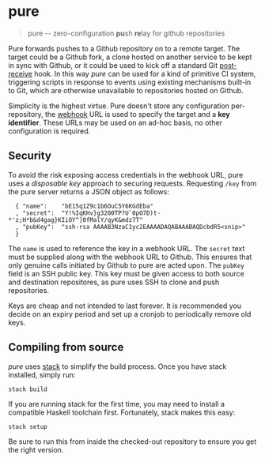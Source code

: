 pure
====

> pure -- zero-configuration **pu**sh **re**lay for github repositories

Pure forwards pushes to a Github repository on to a remote target. The
target could be a Github fork, a clone hosted on another service to be
kept in sync with Github, or it could be used to kick off a standard Git
[post-receive](https://git-scm.com/book/en/v2/Customizing-Git-Git-Hooks)
hook. In this way *pure* can be used for a kind of primitive CI system,
triggering scripts in response to events using existing mechanisms 
built-in to Git, which are otherwise unavailable to repositories hosted
on Github.

Simplicity is the highest virtue. Pure doesn't store any configuration
per-repository, the [webhook](https://developer.github.com/webhooks/)
URL is used to specify the target and a **key identifier**. These URLs
may be used on an ad-hoc basis, no other configuration is required. 


## Security

To avoid the risk exposing access credentials in the webhook URL, pure
uses a *disposable key* approach to securing requests. Requesting `/key`
from the pure server returns a JSON object as follows:

```
  { "name":    "bE15q1Z9c1b6OuC5Y6KGdEba"
  , "secret":  "Y!%IqKHv}g3200TP?U`0pO7D)t-*'z;H*b&d4gag}KIiOY^]0fMalY/qyK&mdz7T"
  , "pubKey":  "ssh-rsa AAAAB3NzaC1yc2EAAAADAQABAAABAQDcbdR5<snip>"
  }
```

The `name` is used to reference the key in a webhook URL. The `secret`
text must be supplied along with the webhook URL to Github. This ensures
that only genuine calls initiated by Github to pure are acted upon. The
`pubKey` field is an SSH public key. This key must be given access to
both source and destination repositores, as pure uses SSH to clone and
push repositories.

Keys are cheap and not intended to last forever. It is recommended you
decide on an expiry period and set up a cronjob to periodically remove
old keys.

## Compiling from source

*pure* uses [stack](http://docs.haskellstack.org/en/stable/README/) to
simplify the build process. Once you have stack installed, simply run:

`stack build`

If you are running stack for the first time, you may need to install a
compatible Haskell toolchain first. Fortunately, stack makes this easy:

`stack setup`

Be sure to run this from inside the checked-out repository to ensure you
get the right version.


